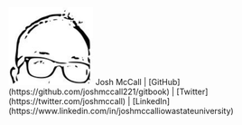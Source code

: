 <img src="images/avatar.png" width="150">
Josh McCall | [GitHub](https://github.com/joshmccall221/gitbook) | [Twitter](https://twitter.com/joshmccall) | [LinkedIn](https://www.linkedin.com/in/joshmccalliowastateuniversity)





